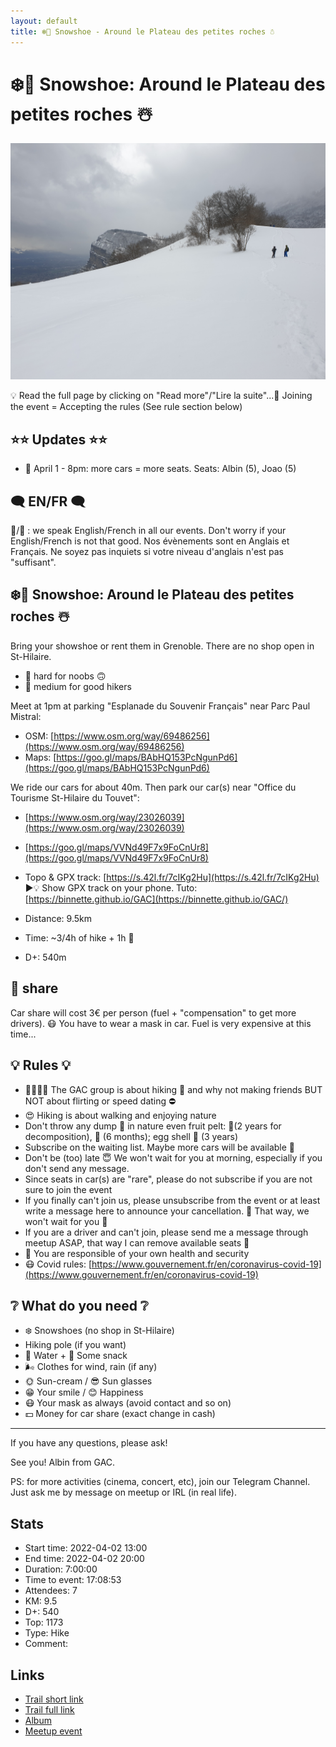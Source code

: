 ```yaml
---
layout: default
title: ❄️🔵 Snowshoe - Around le Plateau des petites roches ☃️
---
```


# ❄️🔵 Snowshoe: Around le Plateau des petites roches ☃️

![2022-04-02](../img/orig/2022-04-02.jpg)

💡 Read the full page by clicking on "Read more"/"Lire la suite"...💜
Joining the event = Accepting the rules (See rule section below)

##  ⭐⭐ Updates ⭐⭐ 

* 📅 April 1 - 8pm: more cars = more seats. Seats: Albin (5), Joao (5)

##  🗨️ EN/FR 🗨️ 
🦅/🐓 : we speak English/French in all our events. Don't worry if your English/French is not that good. Nos évènements sont en Anglais et Français. Ne soyez pas inquiets si votre niveau d'anglais n'est pas "suffisant".

##  ❄️🔵 Snowshoe: Around le Plateau des petites roches ☃️ 
Bring your showshoe or rent them in Grenoble. There are no shop open in St-Hilaire.

* 🔴 hard for noobs 🙃
* 🔵 medium for good hikers

Meet at 1pm at parking "Esplanade du Souvenir Français" near Parc Paul Mistral:

* OSM: [https://www.osm.org/way/69486256](https://www.osm.org/way/69486256)
* Maps: [https://goo.gl/maps/BAbHQ153PcNgunPd6](https://goo.gl/maps/BAbHQ153PcNgunPd6)

We ride our cars for about 40m. Then park our car(s) near "Office du Tourisme St-Hilaire du Touvet":

* [https://www.osm.org/way/23026039](https://www.osm.org/way/23026039)
* [https://goo.gl/maps/VVNd49F7x9FoCnUr8](https://goo.gl/maps/VVNd49F7x9FoCnUr8)

* Topo & GPX track: [https://s.42l.fr/7cIKg2Hu](https://s.42l.fr/7cIKg2Hu)
▶💡 Show GPX track on your phone. Tuto: [https://binnette.github.io/GAC](https://binnette.github.io/GAC/)
* Distance: 9.5km
* Time: \~3/4h of hike + 1h 🚗
* D+: 540m

##  🚗 share 
Car share will cost 3€ per person (fuel + "compensation" to get more drivers). 😷 You have to wear a mask in car. Fuel is very expensive at this time...

##  💡 Rules 💡 

* 🚶‍♀️🚶‍♂️ The GAC group is about hiking 🥾 and why not making friends BUT NOT about flirting or speed dating ⛔
* 😍 Hiking is about walking and enjoying nature
* Don't throw any dump 🚮 in nature even fruit pelt: 🍌(2 years for decomposition), 🍊 (6 months); egg shell 🥚 (3 years)
* Subscribe on the waiting list. Maybe more cars will be available 🚗
* Don't be (too) late 😇 We won't wait for you at morning, especially if you don't send any message.
* Since seats in car(s) are "rare", please do not subscribe if you are not sure to join the event
* If you finally can't join us, please unsubscribe from the event or at least write a message here to announce your cancellation. 💜 That way, we won't wait for you 💜
* If you are a driver and can't join, please send me a message through meetup ASAP, that way I can remove available seats 🚗
* 💟 You are responsible of your own health and security
* 😷 Covid rules: [https://www.gouvernement.fr/en/coronavirus-covid-19](https://www.gouvernement.fr/en/coronavirus-covid-19)

##  ❔ What do you need ❔ 

* ❄️ Snowshoes (no shop in St-Hilaire)
* Hiking pole (if you want)
* 🧃 Water + 🍫 Some snack
* 🌬 Clothes for wind, rain (if any)
* 🌞 Sun-cream / 😎 Sun glasses
* 😁 Your smile / 😊 Happiness
* 😷 Your mask as always (avoid contact and so on)
* 💵 Money for car share (exact change in cash)

***

If you have any questions, please ask!

See you! Albin from GAC.

PS: for more activities (cinema, concert, etc), join our Telegram Channel. Just ask me by message on meetup or IRL (in real life).

## Stats

- Start time: 2022-04-02 13:00
- End time: 2022-04-02 20:00
- Duration: 7:00:00
- Time to event: 17:08:53
- Attendees: 7
- KM: 9.5
- D+: 540
- Top: 1173
- Type: Hike
- Comment: 

## Links

- [Trail short link](https://s.42l.fr/7cIKg2Hu)
- [Trail full link]()
- [Album](https://binnette.github.io/GacImg2022/2022-04-02-❄️🔵-Snowshoe-Around-le-Pleteau-des-petites-roches-☃️.html)
- [Meetup event](https://www.meetup.com/grenoble-adventure-club-english-french/events/285003106/)
